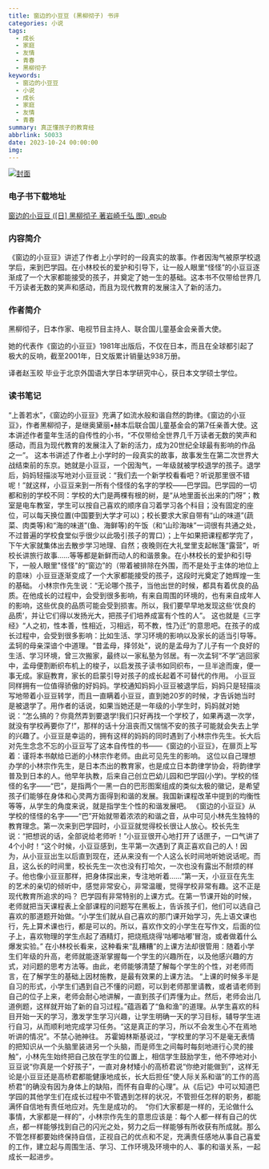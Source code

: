 ```yaml
---
title: 窗边的小豆豆 (黑柳彻子) 书评
categories: 小说
tags:
  - 成长
  - 家庭
  - 友情
  - 青春
  - 黑柳彻子
keywords:
  - 窗边的小豆豆
  - 小说
  - 成长
  - 家庭
  - 友情
  - 青春
summary: 真正懂孩子的教育经
abbrlink: 50033
date: 2023-10-24 00:00:00
img:
---
```


[![封面]()]()
### 电子书下载地址
[窗边的小豆豆 ([日] 黑柳彻子 著岩崎千弘 图) .epub](https://url57.ctfile.com/f/23765157-960584799-64f056?p=9554)

### 内容简介
《窗边的小豆豆》讲述了作者上小学时的一段真实的故事。作者因淘气被原学校退学后，来到巴学园。在小林校长的爱护和引导下，让一般人眼里“怪怪”的小豆豆逐渐成了一个大家都能接受的孩子，并奠定了她一生的基础。这本书不仅带给世界几千万读者无数的笑声和感动，而且为现代教育的发展注入了新的活力。

### 作者简介
黑柳彻子，日本作家、电视节目主持人、联合国儿童基金会亲善大使。

她的代表作《窗边的小豆豆》1981年出版后，不仅在日本，而且在全球都引起了极大的反响，截至2001年，日文版累计销量达938万册。

译者赵玉皎 毕业于北京外国语大学日本学研究中心，获日本文学硕士学位。

### 读书笔记
“上善若水”，《窗边的小豆豆》充满了如流水般和谐自然的韵律。《窗边的小豆豆》，作者黑柳彻子，是继奥黛丽•赫本后联合国儿童基金会的第7任亲善大使。这本讲述作者童年生活的自传性的小书，“不仅带给全世界几千万读者无数的笑声和感动，而且为现代教育的发展注入了新的活力，成为20世纪全球最有影响的作品之一”。
这本书讲述了作者上小学时的一段真实的故事，故事发生在第二次世界大战结束前的东京。她就是小豆豆，一个因淘气，一年级就被学校退学的孩子。退学后，妈妈轻描淡写地对小豆豆说：“我们去一个新学校看看吧？听说那里很不错呢！”就这样，小豆豆来到一所有个怪怪的名字的学校——巴学园。巴学园的一切都和别的学校不同：学校的大门是两棵有根的树，是“从地里面长出来的门呀”；教室是电车教室，学生可以按自己喜欢的顺序自习着学习各个科目；没有固定的座位，可以每天换位置(中国要到大学才可以)；校长要求大家自带有“山的味道”(蔬菜、肉类等)和“海的味道”(鱼、海鲜等)的午饭（和“山珍海味”一词很有共通之处，不过普遍的学校食堂似乎很少以此吸引孩子的胃口）；上午如果把课程都学完了，下午大家就集体出去散步学习地理、自然；夜晚则在大礼堂里支起帐篷“露营”，听校长讲旅行故事……等等都是新鲜而动人的和谐景象。在小林校长的爱护和引导下，一般人眼里"怪怪"的“窗边”的（带着被排除在外围，而不是处于主体的地位上的意味）小豆豆逐渐变成了一个大家都能接受的孩子，这段时光奠定了她辉煌一生的基础。
小林宗作先生说：“无论哪个孩子，当他出世的时候，都具有着优良的品质。在他成长的过程中，会受到很多影响，有来自周围的环境的，也有来自成年人的影响，这些优良的品质可能会受到损害。所以，我们要早早地发现这些‘优良的品质’，并让它们得以发扬光大，把孩子们培养成富有个性的人”。
这也就是《三字经》“人之初，性本善，性相近，习相远，苟不教，性乃迁”的意思吧。在孩子的成长过程中，会受到很多影响：比如生活、学习环境的影响以及家长的适当引导等。
孟轲的母亲深谙个中道理。“昔孟母，择邻处”，说的是孟母为了儿子有一个良好的生活、学习环境，曾三次搬家，最终以一家私塾为邻居。有一次孟轲“不学”逃回家中，孟母便割断织布机上的梭子，以启发孩子读书如同织布，一旦半途而废，便一事无成。家庭教育，家长的启蒙引导对孩子的成长起着不可替代的作用。
小豆豆同样拥有一位值得骄傲的好妈妈。学校通知妈妈小豆豆被退学后，妈妈只是轻描淡写地带着小豆豆转学，而且一直瞒着小豆豆，直到她20岁的时候，才告诉她当时是被退学了。用作者的话说，如果当她还是一年级的小学生时，妈妈就对她说：“怎么搞的？你竟然弄到要退学!我们只好再找一个学校了，如果再退一次学，就没有学校再要你了!”，那样的话十分沮丧而又惴惴不安的孩子可能就会失去上学的兴趣了。小豆豆是幸运的，拥有这样的妈妈的同时遇到了小林宗作先生。长大后对先生念念不忘的小豆豆写了这本自传性的书——《窗边的小豆豆》，在扉页上写着：谨将本书献给已逝的小林宗作老师。由此可见先生的影响。
这位以自己理想办学的小林宗作先生，是日本杰出的教育家，也是成立日本韵律学协会，将韵律学普及到日本的人。他早年执教，后来自己创立巴幼儿园和巴学园(小学)。学校的怪怪的名字——“巴”，是指两个一黑一白的巴形图案组成的类似太极的徽记，是希望孩子们能够在身体和心灵两方面得到和谐的发展。我国新课程改革中提到的均衡性等等，从学生的角度来说，就是指学生个性的和谐发展吧。
《窗边的小豆豆》从学校的怪怪的名字——“巴”开始就带着浓浓的和谐之音，从中可见小林先生独特的教育理念。第一次来到巴学园时，小豆豆就觉得校长很让人放心。校长先生说：“把想说的话，全部说给老师听！”小豆豆很开心地打开了话匣子，一口气讲了4个小时！“这个时候，小豆豆感到，生平第一次遇到了真正喜欢自己的人！因为，从小豆豆出生以后直到现在，还从来没有一个人这么长时间地听她说话呢。而且，这么长的时间里，校长先生一次也没有打哈欠，一次也没有露出不耐烦的样子。他也像小豆豆那样，把身体探出来，专注地听着……”第一天，小豆豆在先生的艺术的亲切的倾听中，感觉非常安心，非常温暖，觉得学校非常有趣。这不正是现代教育所追求的吗？
巴学园有非常特别的上课方式。在第一节课开始的时候，老师就把当天课程表上全部课程的问题写在黑板上，告诉孩子们，他们可以选自己喜欢的那道题开始做。“小学生们就从自己喜欢的那门课开始学习，先上语文课也行，先上算术课也行，都是可以的。所以，喜欢作文的小学生在写作文，后面的位子上，喜欢物理的学生点起了酒精灯，把烧瓶烧得‘咕嘟咕嘟’冒泡，或者做着什么爆发实验。” 在小林校长看来，这种看来“乱糟糟”的上课方法却很管用：随着小学生们年级的升高，老师就能逐渐掌握每一个学生的兴趣所在，以及他感兴趣的方式，对问题的思考方法等。由此，老师能够清楚了解每个学生的个性，对老师而言，在了解学生的基础上因材施教，是最有效果的上课方法。
“上课的时候多半是自习的形式，小学生们遇到自己不懂的问题，可以到老师那里请教，或者请老师到自己的位子上来，老师会耐心地讲解，一直到孩子们弄懂为止。然后，老师会出几道例题，这样就开始了新的自习过程。”蕴涵着了“鱼和渔”的道理。从学生喜欢的科目开始一天的学习，激发学生学习兴趣，让学生明确一天的学习目标，辅导学生进行自习，从而顺利地完成学习任务。“这是真正的学习，所以不会发生心不在焉地听讲的情况”。不禁心驰神往。
苏霍姆林斯基说过，“学校里的学习不是毫无表情的把知识从一个头脑里装进另一个头脑，而是师生之间每时每刻地进行心灵的接触”，小林先生始终把自己放在学生的位置上，相信学生鼓励学生，他不停地对小豆豆说“你真是一个好孩子”，一直对身材矮小的高桥君说“你绝对能做到”，这样无论是小豆豆还是高桥君都能健康地成长，长大后担任“使人际关系和谐”的工作的高桥君“的确没有因为身体上的缺陷，而怀有自卑的心理”。从《后记》中可以知道巴学园的其他学生们在成长过程中不管遇到怎样的状况，不管担任怎样的职务，都能满怀自信地有责任地应对。先生是成功的。
 “你们大家都是一样的，无论做什么事情，大家都是一样的”，小林宗作先生的意思应该是：每个人都一样有自己的优点，都一样能够找到自己的闪光之处，努力之后一样能够有所收获有所成就。那么不管怎样都要始终保持自信，正视自己的优点和不足，充满责任感地从事自己喜爱的工作，建立起与周围生活、学习、工作环境及环境中的人、事的和谐关系，一起成长一起进步。
